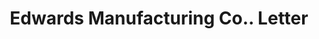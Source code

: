 ---
doi: 10.7916/D8KM0PZB
date_other: '1911'
date_other_textual: '1911'
form: correspondence
genre:
- Letters (correspondence)
name:
- Edwards Manufacturing Co.
object_in_context_url: https://biggert.cul.columbia.edu/items/view/ave_biggert_01251
subject_hierarchical_geographic:
- Cincinnati, Ohio, United States
subject_name:
- Edwards Manufacturing Co.
title: Edwards Manufacturing Co.. Letter
sort_title: Edwards Manufacturing Co.. Letter
call_number: ave_biggert_01251
coordinates:
- 39.1,-84.51666666666667
pid: ave_biggert_01251
identifiers: ave_biggert_01251
thumbnail: https://derivativo-2.library.columbia.edu/iiif/2/ldpd:343140/full/!256,256/0/native.jpg
permalink: /biggert/ave_biggert_01251/
layout: iiif-image-page
---